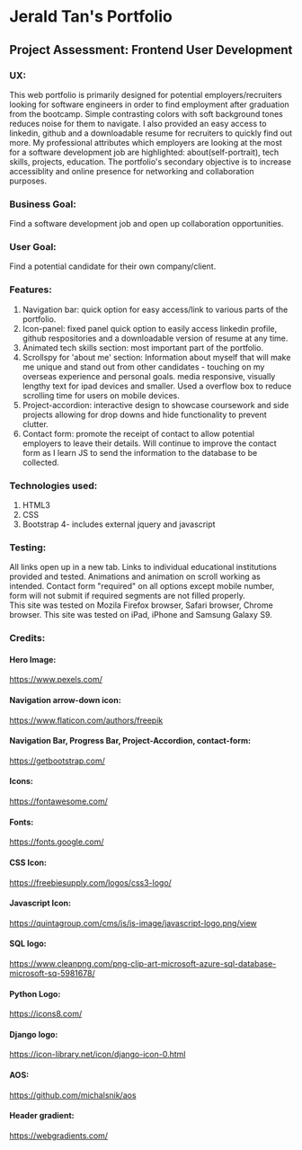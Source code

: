# Jerald Tan's Portfolio
## Project Assessment: Frontend User Development

### UX: 
This web portfolio is primarily designed for potential employers/recruiters looking for software engineers in order to find employment after graduation from the bootcamp. 
Simple contrasting colors with soft background tones reduces noise for them to navigate. 
I also provided an easy access to linkedin, github and a downloadable resume for recruiters to quickly find out more.
My professional attributes which employers are looking at the most for a software development job 
are highlighted: about(self-portrait), tech skills, projects, education. 
The portfolio's secondary objective is to increase accessiblity and online presence for networking and collaboration purposes. 


### Business Goal: 
Find a software development job and open up collaboration opportunities.
### User Goal: 
Find a potential candidate for their own company/client.

### Features:
1) Navigation bar: quick option for easy access/link to various parts of the portfolio.
2) Icon-panel: fixed panel quick option to easily access linkedin profile, github respositories and a downloadable version of resume at any time.
3) Animated tech skills section: most important part of the portfolio.
4) Scrollspy for 'about me' section: Information about myself that will make me unique and stand out from other candidates - touching on my overseas experience and personal goals. media responsive, visually lengthy text for ipad devices and smaller. Used a overflow box to reduce scrolling time for users on mobile devices. 
5) Project-accordion: interactive design to showcase coursework and side projects allowing for drop downs and hide functionality to prevent clutter.
6) Contact form: promote the receipt of contact to allow potential employers to leave their details. Will continue to improve the contact form as I learn JS to send the information to the database to be collected.

### Technologies used:
1) HTML3
2) CSS
3) Bootstrap 4- includes external jquery and javascript

### Testing: 
All links open up in a new tab. Links to individual educational institutions provided and tested.
Animations and animation on scroll working as intended. 
Contact form "required" on all options except mobile number, form will not submit if required segments are not filled properly.  
This site was tested on Mozila Firefox browser, Safari browser, Chrome browser.
This site was tested on iPad, iPhone and Samsung Galaxy S9. 

### Credits: 
#### Hero Image: 
https://www.pexels.com/

#### Navigation arrow-down icon: 
https://www.flaticon.com/authors/freepik

####  Navigation Bar, Progress Bar, Project-Accordion, contact-form:
https://getbootstrap.com/

#### Icons: 
https://fontawesome.com/

#### Fonts:
https://fonts.google.com/

#### CSS Icon:
https://freebiesupply.com/logos/css3-logo/

#### Javascript Icon:
https://quintagroup.com/cms/js/js-image/javascript-logo.png/view

#### SQL logo:
https://www.cleanpng.com/png-clip-art-microsoft-azure-sql-database-microsoft-sq-5981678/

#### Python Logo:
https://icons8.com/

#### Django logo:
https://icon-library.net/icon/django-icon-0.html

#### AOS:
https://github.com/michalsnik/aos

#### Header gradient:
https://webgradients.com/